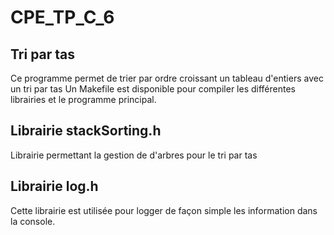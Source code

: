 # CPE_TP_C_6
## Tri par tas

Ce programme permet de trier par ordre croissant un tableau d'entiers avec un tri par tas
Un Makefile est disponible pour compiler les différentes librairies et le programme principal.

## Librairie stackSorting.h

Librairie permettant la gestion de d'arbres pour le tri par tas

## Librairie log.h
Cette librairie est utilisée pour logger de façon simple les information dans la console.
